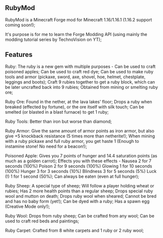 RubyMod
-----------------------
RubyMod is a Minecraft Forge mod for Minecraft 1.16/1.16.1 (1.16.2 support coming soon!);

It's purpose is for me to learn the Forge Modding API (using mainly the modding tutorial series by TechnoVision on YT);

Features       
-----------------------
Ruby:
The ruby is a new gem with multiple purposes -
Can be used to craft poisoned apples;
Can be used to craft red dye;
Can be used to make ruby tools and armor (pickaxe, sword, axe, shovel, hoe, helmet, chestplate, leggings and boots);
Craft 9 rubies together to get a ruby block, which can be later uncrafted back into 9 rubies;
Obtained from mining or smelting ruby ore;

Ruby Ore:
Found in the nether, at the lava lakes' floor;
Drops a ruby when breaked (effected by fortune), or the ore itself with silk touch;
Can be smelted (or blasted in a blast furnace) to get 1 ruby;

Ruby Tools:
Better than iron but worse than diamond;

Ruby Armor:
Give the same amount of armor points as iron armor, but also give +5 knockback resistance (5 times more than netherite!);
When mining with a ruby pickaxe and full ruby armor, you get haste 1 (Enough to instamine stone! No need for a beacon!);

Poisoned Apple:
Gives you 7 points of hunger and 14.4 saturation points (as much as a golden carrot);
Effects you with these effects - 
Nausea 2 for 7 seconds (100%)
Poison 2 for 9 seconds (100%)
Glowing 1 for 10 seconds (100%)
Hunger 3 for 3 seconds (10%)
Blindness 3 for 5 seconds (5%)
Luck (!) 1 for 1 second (50%);
Can always be eaten (even at full hunger);

Ruby Sheep:
A special type of sheep;
Will follow a player holding wheat or rubies;
Has 2 more health points than a regular sheep;
Drops special ruby wool and mutton on death;
Drops ruby wool when sheared;
Cannot be bred and has no baby form (yet!);
Can be dyed with a ruby;
Has a spawn egg (Creative Mode only!);

Ruby Wool:
Drops from ruby sheep;
Can be crafted from any wool;
Can be used to craft red beds and paintings;

Ruby Carpet:
Crafted from 8 white carpets and 1 ruby or 2 ruby wool;
